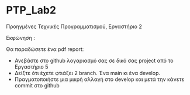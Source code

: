 # PTP_Lab2
Προηγμένες Τεχνικές Προγραμματισμού, Εργαστήριο 2

Εκφώνηση :

Θα παραδώσετε ένα pdf report:
- Ανεβάστε στο github λογαριασμό σας σε δικό σας project από το Εργαστήριο 5
- Δείξτε ότι έχετε φτιάξει 2 branch. Ένα main κι ένα develop.
- Πραγματοποιήστε μια μικρή αλλαγή στο develop και μετά την κάνετε commit στο github
